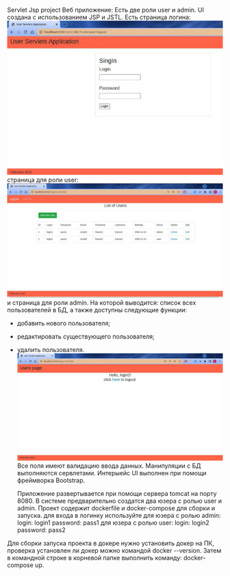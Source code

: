 Servlet Jsp project
Веб приложение:
Есть две роли user и admin.
UI создана с использованием JSP и JSTL. Есть страница логина:
![](https://github.com/Ruslan5/javaR2EE/blob/master/02_servlets_jsp/src/main/resources/screenshot/01login.jpg)
страница для роли user:
![](https://github.com/Ruslan5/javaR2EE/blob/master/02_servlets_jsp/src/main/resources/screenshot/02list.jpg)
и страница для роли admin. На которой выводится:
список всех пользователей в БД, а также доступны следующие функции:
- добавить нового пользователя;
- редактировать существующего пользователя;
- удалить пользователя.
![](https://github.com/Ruslan5/javaR2EE/blob/master/02_servlets_jsp/src/main/resources/screenshot/userp.jpg)
    Все поля имеют валидацию ввода данных.
Манипуляции с БД выполняются сервлетами.
Интерыейс UI выполнен при помощи фреймворка Bootstrap.

    Приложение развертывается при помощи сервера tomcat на порту 8080.
В системе предварительно создатся два юзера с ролью user и admin.
Проект содержит dockerfile и docker-compose для сборки и запуска.
для входа в логинку используйте
    для юзера с ролью admin:
login: login1
password: pass1
    для юзера с ролью user:
    login: login2
    password: pass2

Для сборки запуска проекта в докере нужно установить докер на ПК,
проверка установлен ли докер можно командой docker --version.
Затем в командной строке в корневой папке выполнить команду: docker-compose up.
